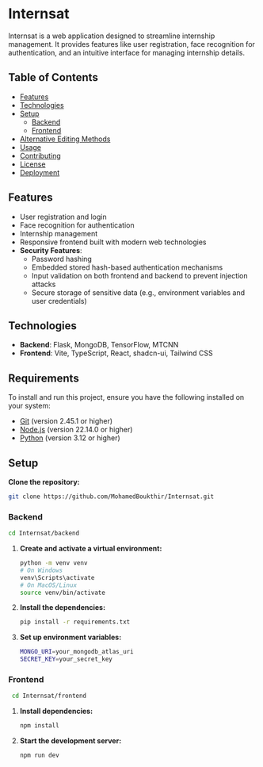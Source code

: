# Internsat

Internsat is a web application designed to streamline internship management. It provides features like user registration, face recognition for authentication, and an intuitive interface for managing internship details.

## Table of Contents

- [Features](#features)
- [Technologies](#technologies)
- [Setup](#setup)
  - [Backend](#backend)
  - [Frontend](#frontend)
- [Alternative Editing Methods](#alternative-editing-methods)
- [Usage](#usage)
- [Contributing](#contributing)
- [License](#license)
- [Deployment](#deployment)

## Features

- User registration and login
- Face recognition for authentication
- Internship management
- Responsive frontend built with modern web technologies
- **Security Features**:
  - Password hashing 
  - Embedded stored hash-based authentication mechanisms
  - Input validation on both frontend and backend to prevent injection attacks
  - Secure storage of sensitive data (e.g., environment variables and user credentials)

## Technologies

- **Backend**: Flask, MongoDB, TensorFlow, MTCNN
- **Frontend**: Vite, TypeScript, React, shadcn-ui, Tailwind CSS

## Requirements

To install and run this project, ensure you have the following installed on your system:

- [Git](https://git-scm.com/) (version 2.45.1 or higher)
- [Node.js](https://nodejs.org/) (version 22.14.0 or higher)
- [Python](https://www.python.org/) (version 3.12 or higher)

## Setup
  **Clone the repository:**
   ```bash
   git clone https://github.com/MohamedBoukthir/Internsat.git
   ```

### Backend

   ```bash
   cd Internsat/backend
   ```
1. **Create and activate a virtual environment:**
    ```bash
    python -m venv venv
    # On Windows
    venv\Scripts\activate
    # On MacOS/Linux
    source venv/bin/activate
    ```
1. **Install the dependencies:**
    ```bash
    pip install -r requirements.txt
    ```
3. **Set up environment variables:**
    ```bash
    MONGO_URI=your_mongodb_atlas_uri
    SECRET_KEY=your_secret_key
    ```

### Frontend

  ```bash
   cd Internsat/frontend
   ```

1. **Install dependencies:**

   ```bash
   npm install
   ```
2. **Start the development server:**
    ```bash
    npm run dev
    ```
